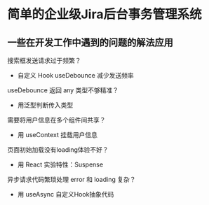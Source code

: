 # 简单的企业级Jira后台事务管理系统


## 一些在开发工作中遇到的问题的解法应用

搜索框发送请求过于频繁？
- 自定义 Hook useDebounce 减少发送频率

useDebounce 返回 any 类型不够精准？
- 用泛型判断传入类型

需要将用户信息在多个组件间共享？
- 用 useContext 挂载用户信息
 
页面初始加载没有loading体验不好？
- 用 React 实验特性：Suspense
 
异步请求代码繁琐处理 error 和 loading 复杂？
- 用 useAsync 自定义Hook抽象代码




